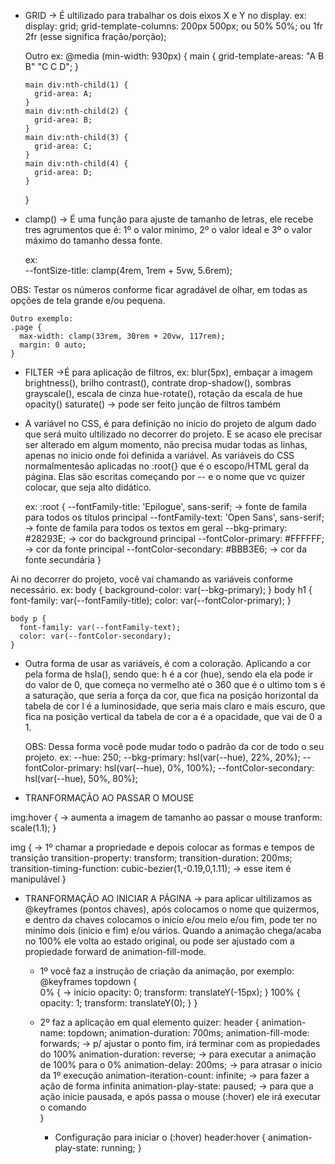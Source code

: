 * GRID
  -> É ultilizado para trabalhar os dois eixos X e Y no display.
  ex:
    display: grid;
    grid-template-columns: 200px 500px; ou 50% 50%; ou 1fr 2fr (esse significa fração/porção); 
  
  Outro ex:
    @media (min-width: 930px) { 
      main {
        grid-template-areas: 
          "A B B"
          "C C D";
      }

      main div:nth-child(1) {
        grid-area: A;
      }
      main div:nth-child(2) {
        grid-area: B;
      }
      main div:nth-child(3) {
        grid-area: C;
      }
      main div:nth-child(4) {
        grid-area: D;
      }
    }

* clamp()
  -> É uma função para ajuste de tamanho de letras, ele recebe tres agrumentos que é: 
      1º o valor minimo, 
      2º o valor ideal e 
      3º o valor máximo do tamanho dessa fonte.

    ex:   
      --fontSize-title: clamp(4rem, 1rem + 5vw, 5.6rem);

OBS: Testar os números conforme ficar agradável de olhar, em todas as opções de tela grande e/ou pequena.

    Outro exemplo:
    .page {
      max-width: clamp(33rem, 30rem + 20vw, 117rem);
      margin: 0 auto;
    }

* FILTER 
  ->É para aplicação de filtros, ex: 
    blur(5px), embaçar a imagem 
    brightness(), brilho
    contrast(), contrate
    drop-shadow(), sombras
    grayscale(), escala de cinza
    hue-rotate(), rotação da escala de hue
    opacity() saturate() -> pode ser feito junção de filtros também


* A variável no CSS, é para definição no inicio do projeto de algum dado que será muito ultilizado no decorrer do projeto. E se acaso ele precisar ser alterado em algum momento, não precisa mudar todas as linhas, apenas no inicio onde foi definida a variável.
  As variáveis do CSS normalmentesão aplicadas no :root{} que é o escopo/HTML geral da página.
  Elas são escritas começando por -- e o nome que vc quizer colocar, que seja alto didático.
  
  ex: 
    :root {
      --fontFamily-title: 'Epilogue', sans-serif; -> fonte de famila para todos os títulos principal
      --fontFamily-text: 'Open Sans', sans-serif; -> fonte de famila para todos os textos em geral
      --bkg-primary: #28293E;                     -> cor do background principal
      --fontColor-primary: #FFFFFF;               -> cor da fonte principal
      --fontColor-secondary: #BBB3E6;             -> cor da fonte secundária
    } 

Ai no decorrer do projeto, você vai chamando as variáveis conforme necessário.
  ex:
    body {
      background-color: var(--bkg-primary);
    }
    body h1 {
      font-family: var(--fontFamily-title);
      color: var(--fontColor-primary);
    }

    body p {
      font-family: var(--fontFamily-text);
      color: var(--fontColor-secondary);
    }

* Outra forma de usar as variáveis, é com a coloração. Aplicando a cor pela forma de hsla(), sendo que:
  h é a cor (hue), sendo ela ela pode ir do valor de 0, que começa no vermelho até o 360 que é o ultimo tom
  s é a saturação, que seria a força da cor, que fica na posição horizontal da tabela de cor
  l é a luminosidade, que seria mais claro e mais escuro, que fica na posição vertical da tabela de cor
  a é a opacidade, que vai de 0 a 1.

  OBS: Dessa forma você pode mudar todo o padrão da cor de todo o seu projeto.
    ex: 
      --hue: 250;
      --bkg-primary: hsl(var(--hue), 22%, 20%);
      --fontColor-primary: hsl(var(--hue), 0%, 100%);
      --fontColor-secondary: hsl(var(--hue), 50%, 80%); 


* TRANFORMAÇÃO AO PASSAR O MOUSE

img:hover {             -> aumenta a imagem de tamanho ao passar o mouse
  tranform: scale(1.1);
}

img {                 -> 1º chamar a propriedade e depois colocar as formas e tempos de transição
  transition-property: transform;
  transition-duration: 200ms;
  transition-timing-function: cubic-bezier(1,-0.19,0,1.11); -> esse item é manipulável
}

* TRANFORMAÇÃO AO INICIAR A PÁGINA
  -> para aplicar ultilizamos as @keyframes (pontos chaves), após colocamos o nome que quizermos, e dentro  da chaves colocamos o inicio e/ou meio e/ou fim, pode ter no minímo dois (inicio e fim) e/ou vários.
    Quando a animação chega/acaba no 100% ele volta ao estado original, ou pode ser ajustado com a propiedade forward de animation-fill-mode.

  * 1º você faz a instrução de criação da animação, por exemplo: 
      @keyframes topdown {    
        0% {        -> inicio
            opacity: 0;
            transform: translateY(-15px);
          }
          100% {
            opacity: 1;
            transform: translateY(0);
          }
        }

  * 2º faz a aplicação em qual elemento quizer:
      header {
        animation-name: topdown;
        animation-duration: 700ms;
        animation-fill-mode: forwards;   -> p/ ajustar o ponto fim, irá terminar com as propiedades do 100%
        animation-duration: reverse;     -> para executar a animação de 100% para o 0%
        animation-delay: 200ms;          -> para atrasar o inicio da 1º execução
        animation-iteration-count: infinite; -> para fazer a ação de forma infinita
        animation-play-state: paused;    -> para que a ação inicie pausada, e após passa o mouse 
                                            (:hover)  ele irá executar o comando      
        }
    * Configuração para iniciar o (:hover)
        header:hover {
          animation-play-state: running;
        }


